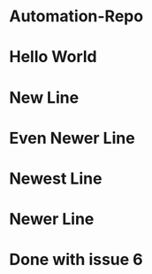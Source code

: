 # Automation-Repo
# Hello World
# New Line
# Even Newer Line
# Newest Line

# Newer Line
# Done with issue 6